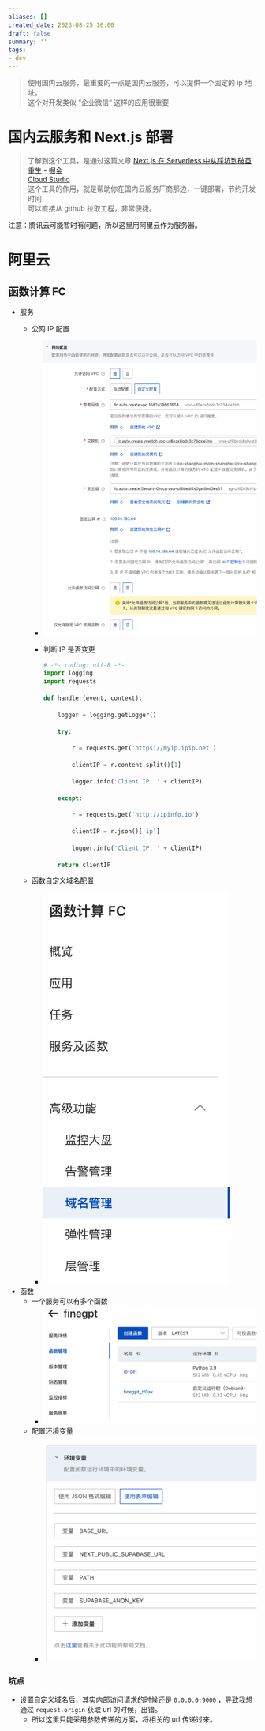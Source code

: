 ```yaml
---
aliases: []
created_date: 2023-08-25 16:00
draft: false
summary: ''
tags:
- dev
---
```


> 使用国内云服务，最重要的一点是国内云服务，可以提供一个固定的 ip 地址。  
> 这个对开发类似 “企业微信“ 这样的应用很重要

# 国内云服务和 Next.js 部署

> 了解到这个工具，是通过这篇文章 [Next.js 在 Serverless 中从踩坑到破茧重生 - 掘金](https://juejin.cn/post/7090811881228599304)  
> [Cloud Studio](https://gh.cloudstudio.net/dashboard)  
> 这个工具的作用，就是帮助你在国内云服务厂商那边，一键部署，节约开发时间  
> 可以直接从 github 拉取工程，非常便捷。

注意：腾讯云可能暂时有问题，所以这里用阿里云作为服务器。

# 阿里云

## 函数计算 FC

- 服务
	- 公网 IP 配置
		- ![525](../../Attachments/0a904302eabc0566a27e31649ba93364_MD5.png)
		- 判断 IP 是否变更

			```python
			# -*- coding: utf-8 -*-
			import logging
			import requests
			
			def handler(event, context):
			
				logger = logging.getLogger()
			
				try:
			
					r = requests.get('https://myip.ipip.net')
				
					clientIP = r.content.split()[1]
			
					logger.info('Client IP: ' + clientIP)
			
				except:
			
					r = requests.get('http://ipinfo.io')
			
					clientIP = r.json()['ip']
			
					logger.info('Client IP: ' + clientIP)
			
				return clientIP
			```

	- 函数自定义域名配置
		- ![255](../../Attachments/5309c54b16bb83104da119125f738693_MD5.png)
- 函数
	- 一个服务可以有多个函数
		- ![495](../../Attachments/c151de56dabb9abb5ed3942cb4fbf811_MD5.png)
	- 配置环境变量
		- ![470](../../Attachments/d7a596bc44676cae11c14d5b97cee773_MD5.png)

### 坑点

- 设置自定义域名后，其实内部访问请求的时候还是 `0.0.0.0:9000` ，导致我想通过 `request.origin` 获取 url 的时候，出错。
	- 所以这里只能采用参数传递的方案，将相关的 url 传递过来。